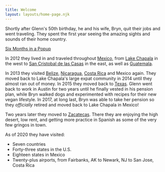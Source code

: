 ```yaml
---
title: Welcome
layout: layouts/home-page.njk
---
```

Shortly after Glenn's 50th birthday, he and his wife, Bryn, quit their jobs and went traveling. They spent the first year seeing the amazing sights and sounds of their home country.

[Six Months in a Popup](/tags/sixmonths/)

In 2012 they lived in and traveled throughout [Mexico](/tags/mexico/), from [Lake Chapala](/tags/chapala/) in the west to [San Cristobal de las Casas](/tags/sancristobal/) in the east, as well as [Guatemala](/tags/guatemala/).

In 2013 they visited [Belize](/tags/belize/), [Nicaragua](/tags/nicaragua/), [Costa Rica](/tags/costarica/) and Mexico again. They moved back to Lake Chapala's large expat community in 2014 until they almost ran out of money. In 2015 they moved back to [Texas](/tags/texas/). Glenn went back to work in Austin for two years until he finally vested in his pension plan, while Bryn walked dogs and experimented with recipes for their new vegan lifestyle. In 2017, at long last, Bryn was able to take her pension so they *officially* retired and moved back to Lake Chapala in Mexico!

Two years later they moved to [Zacatecas](/tags/zacatecas/). There they are enjoying the high desert, low rent, and getting more practice in Spanish as some of the very few gringos in town.

As of 2020 they have visited:

- Seven countries
- Forty-three states in the U.S.
- Eighteen states in Mexico
- Twenty-plus airports, from Fairbanks, AK to Newark, NJ to San Jose, Costa Rica
